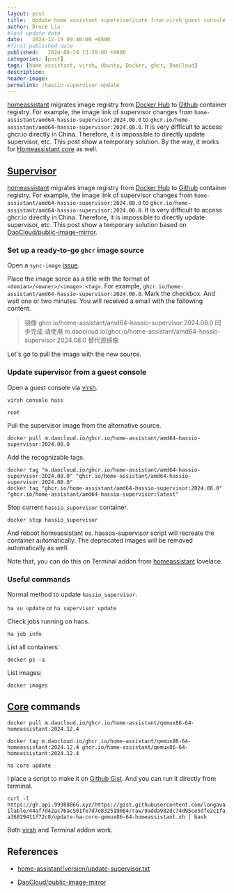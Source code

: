 ```yaml
---
layout: post
title:  Update home assistant supervisor/core from virsh guest console
author: Bruce Liu
#last update date
date:   2024-12-19 09:40:00 +0800
#first published date
published:   2024-08-24 13:20:00 +0800
categories: [post]
tags: [home assistant, virsh, Ubuntu, Docker, ghcr, DaoCloud]
description: 
header-image: 
permalink: /hassio-supervisor-update
---
```


[homeassistant] migrates image registry from [Docker Hub] to [Github] container registry. For example, the image link of supervisor changes from `home-assistant/amd64-hassio-supervisor:2024.08.0` to `ghcr.io/home-assistant/amd64-hassio-supervisor:2024.08.0`. It is very difficult to access ghcr.io directly in China. Therefore, it is impossible to directly update supervisor, etc. This post show a temporary solution. By the way, it works for [Homeassistant core] as well.

<!--the above is the excerpt-->
<!--more-->
<!--the following is the text-->

## [Supervisor]

[homeassistant] migrates image registry from [Docker Hub] to [Github] container registry. For example, the image link of supervisor changes from `home-assistant/amd64-hassio-supervisor:2024.08.0` to `ghcr.io/home-assistant/amd64-hassio-supervisor:2024.08.0`. It is very difficult to access ghcr.io directly in China. Therefore, it is impossible to directly update supervisor, etc. This post show a temporary solution based on [DaoCloud/public-image-mirror].

### Set up a ready-to-go `ghcr` image source

Open a `sync-image` [issue](https://github.com/DaoCloud/public-image-mirror/issues/new?labels=sync+image&template=sync-image.yml).

Place the image sorce as a title with the format of `<domian>/<owner>/<image>:<tag>`. For example, `ghcr.io/home-assistant/amd64-hassio-supervisor:2024.08.0`. Mark the checkbox. And wait one or two minutes. You will received a email with the following content.

> 镜像 ghcr.io/home-assistant/amd64-hassio-supervisor:2024.08.0 同步完成
> 请使用 m.daocloud.io/ghcr.io/home-assistant/amd64-hassio-supervisor:2024.08.0 替代源镜像

Let's go to pull the image with the new source.

### Update supervisor from a guest console

Open a guest console via [virsh].

`virsh console hass`

`root`

Pull the supervisor image from the alternative source.

`docker pull m.daocloud.io/ghcr.io/home-assistant/amd64-hassio-supervisor:2024.08.0`

Add the recognizable tags.

```
docker tag "m.daocloud.io/ghcr.io/home-assistant/amd64-hassio-supervisor:2024.08.0" "ghcr.io/home-assistant/amd64-hassio-supervisor:2024.08.0"
docker tag "ghcr.io/home-assistant/amd64-hassio-supervisor:2024.08.0" "ghcr.io/home-assistant/amd64-hassio-supervisor:latest"
```

Stop current `hassio_supervisor` container.

`docker stop hassio_supervisor`

And reboot homeassistant os. hassos-supervisor script will recreate the container automatically. The deprecated images will be removed automatically as well. 

Note that, you can do this on Terminal addon from [homeassistant] lovelace.

### Useful commands

Normal method to update `hassio_supervisor`.

`ha su update` or `ha supervisor update`

Check jobs running on haos.

`ha job info`

List all containers:

`docker ps -a`

List images:

`docker images`

## [Core] commands

`docker pull m.daocloud.io/ghcr.io/home-assistant/qemux86-64-homeassistant:2024.12.4`

`docker tag m.daocloud.io/ghcr.io/home-assistant/qemux86-64-homeassistant:2024.12.4 ghcr.io/home-assistant/qemux86-64-homeassistant:2024.12.4`

`ha core update`

I place a script to make it on [Github Gist]. And you can run it directly from terminal.

`curl -l https://gh.api.99988866.xyz/https://gist.githubusercontent.com/longavailable/44af7d42ac76ac501fe7d7e832519084/raw/9adda982dc74d95ce5dfe2c1faa36829411f72c8/update-ha-core-qemux86-64-homeassistant.sh | bash`

Both [virsh] and Terminal addon work.


## References

- [home-assistant/version/update-supervisor.txt](https://github.com/home-assistant/version/blob/83f290b0a3d39a58efc26b1a452d31cc538abfba/update-supervisor.txt)

- [DaoCloud/public-image-mirror]

<!--links-->
[homeassistant]: https://www.home-assistant.io
[Homeassistant core]: https://github.com/home-assistant/core
[Core]: https://github.com/home-assistant/core
[Supervisor]: https://github.com/home-assistant/supervisor
[Github]: https://github.com
[Docker Hub]: https://hub.docker.com
[DaoCloud/public-image-mirror]: https://github.com/DaoCloud/public-image-mirror
[virsh]: https://libvirt.org/manpages/virsh.html
[Github Gist]: https://gist.github.com/longavailable/44af7d42ac76ac501fe7d7e832519084

